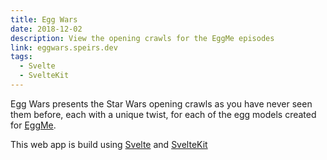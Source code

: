 ```yaml
---
title: Egg Wars
date: 2018-12-02
description: View the opening crawls for the EggMe episodes
link: eggwars.speirs.dev
tags:
  - Svelte
  - SvelteKit
---
```

Egg Wars presents the Star Wars opening crawls as you have never seen them before, each with a unique twist, for each of the egg models created for [EggMe](https://speirs.dev/projects/egg-me).

This web app is build using [Svelte](https://svelte.dev/) and [SvelteKit](https://kit.svelte.dev/)
